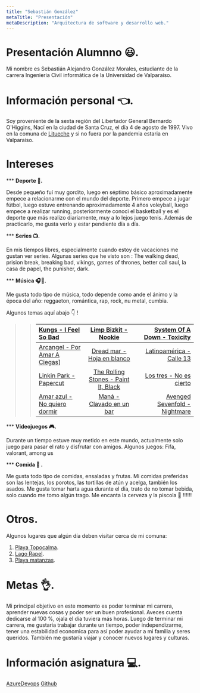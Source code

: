 ```yaml
---
title: "Sebastián González"
metaTitle: "Presentación"
metaDescription: "Arquitectura de software y desarrollo web."
---
```


# Presentación Alumnno 😃. 

Mi nombre es Sebastián Alejandro González Morales, estudiante de la carrera Ingenieria Civil informática de la Universidad de Valparaiso. 

# Información personal 👈.

Soy proveniente de la sexta región del Libertador General Bernardo O'Higgins, Nací en la ciudad de Santa Cruz, el día 4 de agosto de 1997. Vivo en la comuna de [Litueche](https://es.wikipedia.org/wiki/Litueche) y si no fuera por la pandemia estaria en Valparaiso.

# Intereses

*** **Deporte 💪.**

  Desde pequeño fuí muy gordito, luego en séptimo básico aproximadamente empece a relacionarme con el mundo del deporte. Primero empece a jugar fútbol, luego estuve entrenando aproximadamente 4 años voleyball, luego empece a realizar running, posteriormente conoci el basketball y es el deporte que más realizo diariamente, muy a lo lejos juego tenis. Además de practicarlo, me gusta verlo y estar pendiente día a día.

  
*** **Series 📺.**

En mis tiempos libres, especialmente cuando estoy de vacaciones me gustan ver series. Algunas series que he visto son : The walking dead, prision break, breaking bad, vikings, games of thrones, better call saul, la casa de papel, the punisher, dark.


*** **Música 🎧🎸.**

Me gusta todo tipo de música, todo depende como ande el ánimo y la época del año: reggaeton, romántica, rap, rock, nu metal, cumbia.

Algunos temas aquí abajo 👇 !

>>| [Kungs - I Feel So Bad](https://www.youtube.com/watch?v=SQ3WXtrDSYA) | [Limp Bizkit - Nookie](https://www.youtube.com/watch?v=icQITeA1BMQ) | [System Of A Down - Toxicity](https://www.youtube.com/watch?v=iywaBOMvYLI) |
>>| :----- | :----: | ------: |
>>| [Arcangel - Por Amar A Ciegas](https://www.youtube.com/watch?v=IvpzV3HXUdA)] | [Dread mar - Hoja en blanco](https://www.youtube.com/watch?v=4dOT1BoJFko)| [Latinoamérica - Calle 13 ](https://www.youtube.com/watch?v=qdoDb-6B83w) |
>>| [Linkin Park - Papercut](https://www.youtube.com/watch?v=vjVkXlxsO8Q) | [The Rolling Stones - Paint It, Black](https://www.youtube.com/watch?v=O4irXQhgMqg) | [Los tres - No es cierto](https://www.youtube.com/watch?v=LzpwOR1OQ04&list=OLAK5uy_kslM1zG4wgBvTZPtwZHHjUp_Vn8wqXLOE) |
>>| [Amar azul - No quiero dormir](https://www.youtube.com/watch?v=YUgeOB5fbco) | [Maná - Clavado en un bar](https://www.youtube.com/watch?v=fBrX8ym3dBM&list=PLO_SMg6xKNgKFkWCo0iXRnX634svcRej0) | [Avenged Sevenfold - Nightmare](https://www.youtube.com/watch?v=VzkBv1-Y-TE) |


*** **Videojuegos 🎮.**

Durante un tiempo estuve muy metido en este mundo, actualmente solo juego para pasar el rato y disfrutar con amigos. Algunos juegos: Fifa, valorant, among us 

*** **Comida 🍎 .**

Me gusta todo tipo de comidas, ensaladas y frutas. Mi comidas preferidas son las lentejas, los porotos, las tortillas de atún y acelga, también los asados. Me gusta tomar harta agua durante el día, trato de no tomar bebida, solo cuando me tomo algún trago. Me encanta la cerveza y la piscola 🍺 !!!!!!

# Otros.

Algunos lugares que algún día deben visitar cerca de mi comuna:

1. [Playa Topocalma](https://www.google.com/search?q=playa+topocalma&source=lnms&tbm=isch&sa=X&ved=2ahUKEwjbo-2Z3JzsAhVYGrkGHUm1AsYQ_AUoAXoECB4QAw&biw=1536&bih=758).
2. [Lago Rapel](https://www.google.com/search?q=Lago+rapel&tbm=isch&ved=2ahUKEwjC7Iub3JzsAhVRDtQKHcm1AVUQ2-cCegQIABAA&oq=Lago+rapel&gs_lcp=CgNpbWcQAzoECAAQQzoFCAAQsQM6AggAOgcIABCxAxBDUOi-BljdzQZgp9EGaABwAHgAgAFfiAHcBZIBAjEwmAEAoAEBqgELZ3dzLXdpei1pbWfAAQE&sclient=img&ei=K696X4KrJNGc0AbJ64aoBQ&bih=758&biw=1536).
3. [Playa matanzas](https://www.google.com/search?q=Playa+Matanzas&tbm=isch&ved=2ahUKEwjLu4ja3JzsAhVlM7kGHcpjB_4Q2-cCegQIABAA&oq=Playa+Matanzas&gs_lcp=CgNpbWcQAzICCAAyAggAMgIIADIGCAAQCBAeMgYIABAIEB4yBggAEAgQHjIGCAAQCBAeMgYIABAIEB4yBggAEAgQHjIGCAAQCBAeOgQIABBDOgQIABAYOgUIABCxA1ChPVjIWmDRW2gAcAB4AIABW4gBzwqSAQIxOZgBAKABAaoBC2d3cy13aXotaW1nwAEB&sclient=img&ei=r696X4uoKOXm5OUPysed8A8&bih=758&biw=1536).
   
   
# Metas 👌.

Mi principal objetivo en este momento es poder terminar mi carrera, aprender nuevas cosas y poder ser un buen profesional. Aveces cuesta dedicarse al 100 %, ojala el día tuviera más horas. Luego de terminar mi carrera, me gustaria trabajar durante un tiempo, poder independizarme, tener una estabilidad economica para así poder ayudar a mi familia y seres queridos. También me gustaría viajar y conocer nuevos lugares y culturas. 


# Información asignatura 💻.

[AzureDevops](https://dev.azure.com/sebastiangonzalez0175)
[Github](https://github.com/SebastianGonzalezMorales)